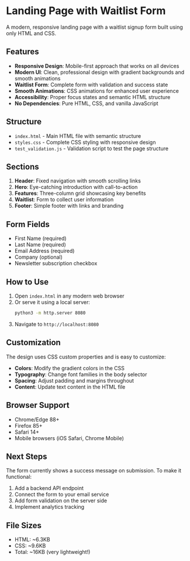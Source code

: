 # Landing Page with Waitlist Form

A modern, responsive landing page with a waitlist signup form built using only HTML and CSS.

## Features

- **Responsive Design**: Mobile-first approach that works on all devices
- **Modern UI**: Clean, professional design with gradient backgrounds and smooth animations
- **Waitlist Form**: Complete form with validation and success state
- **Smooth Animations**: CSS animations for enhanced user experience
- **Accessibility**: Proper focus states and semantic HTML structure
- **No Dependencies**: Pure HTML, CSS, and vanilla JavaScript

## Structure

- `index.html` - Main HTML file with semantic structure
- `styles.css` - Complete CSS styling with responsive design
- `test_validation.js` - Validation script to test the page structure

## Sections

1. **Header**: Fixed navigation with smooth scrolling links
2. **Hero**: Eye-catching introduction with call-to-action
3. **Features**: Three-column grid showcasing key benefits
4. **Waitlist**: Form to collect user information
5. **Footer**: Simple footer with links and branding

## Form Fields

- First Name (required)
- Last Name (required)
- Email Address (required)
- Company (optional)
- Newsletter subscription checkbox

## How to Use

1. Open `index.html` in any modern web browser
2. Or serve it using a local server:
   ```bash
   python3 -m http.server 8080
   ```
3. Navigate to `http://localhost:8080`

## Customization

The design uses CSS custom properties and is easy to customize:

- **Colors**: Modify the gradient colors in the CSS
- **Typography**: Change font families in the body selector
- **Spacing**: Adjust padding and margins throughout
- **Content**: Update text content in the HTML file

## Browser Support

- Chrome/Edge 88+
- Firefox 85+
- Safari 14+
- Mobile browsers (iOS Safari, Chrome Mobile)

## Next Steps

The form currently shows a success message on submission. To make it functional:

1. Add a backend API endpoint
2. Connect the form to your email service
3. Add form validation on the server side
4. Implement analytics tracking

## File Sizes

- HTML: ~6.3KB
- CSS: ~9.6KB
- Total: ~16KB (very lightweight!)
